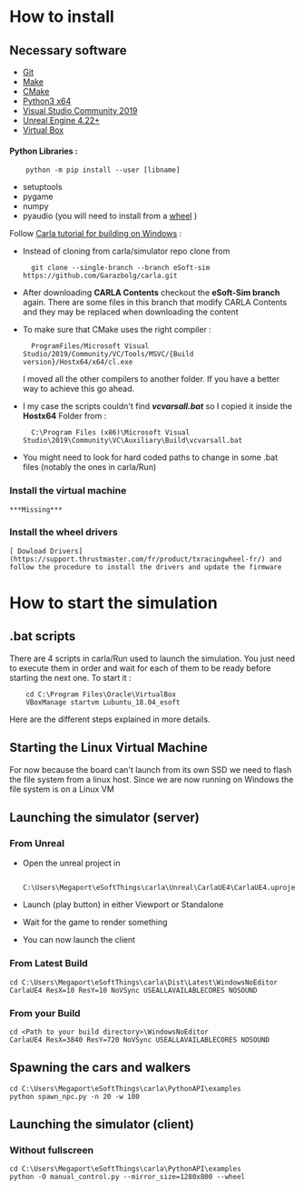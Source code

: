 # How to install
## Necessary software
- [Git](https://gitforwindows.org/)
- [Make](http://ftp.gnu.org/gnu/make/make-4.2.tar.gz)
- [CMake](https://github.com/Kitware/CMake/releases/download/v3.15.3/cmake-3.15.3-win64-x64.msi)
- [Python3 x64](https://www.python.org/ftp/python/3.7.4/python-3.7.4-amd64.exe)
- [Visual Studio Community 2019](https://visualstudio.microsoft.com/thank-you-downloading-visual-studio/?sku=Community&rel=16)
- [Unreal Engine 4.22+](https://www.unrealengine.com/en-US/)
- [Virtual Box](https://www.virtualbox.org/wiki/Downloads)

#### Python Libraries :
		python -m pip install --user [libname]
- setuptools
- pygame
- numpy
- pyaudio (you will need to install from a [wheel](https://www.lfd.uci.edu/~gohlke/pythonlibs/#pyaudio) )

Follow [Carla tutorial for building on Windows](https://carla.readthedocs.io/en/latest/how_to_build_on_windows/) :
- Instead of cloning from carla/simulator repo clone from 
	
		git clone --single-branch --branch eSoft-sim https://github.com/Garazbolg/carla.git

- After downloading **CARLA Contents** checkout the **eSoft-Sim branch** again. There are some files in this branch that modify CARLA Contents and they may be replaced when downloading the content
- To make sure that CMake uses the right compiler :
  
		ProgramFiles/Microsoft Visual Studio/2019/Community/VC/Tools/MSVC/{Build version}/Hostx64/x64/cl.exe

	I moved all the other compilers to another folder. If you have a better way to achieve this go ahead.
- I my case the scripts couldn't find ***vcvarsall.bat*** so I copied it inside the **Hostx64** Folder from :

		C:\Program Files (x86)\Microsoft Visual Studio\2019\Community\VC\Auxiliary\Build\vcvarsall.bat
- You might need to look for hard coded paths to change in some .bat files (notably the ones in carla/Run)
  
### Install the virtual machine
	***Missing***
	
### Install the wheel drivers
	[ Dowload Drivers](https://support.thrustmaster.com/fr/product/txracingwheel-fr/) and follow the procedure to install the drivers and update the firmware
	

# How to start the simulation

## .bat scripts
There are 4 scripts in carla/Run used to launch the simulation. You just need to execute them in order and wait for each of them to be ready before starting the next one.
To start it : 

		cd C:\Program Files\Oracle\VirtualBox
		VBoxManage startvm Lubuntu_18.04_esoft
Here are the different steps explained in more details.

## Starting the Linux Virtual Machine
For now because the board can't launch from its own SSD we need to flash the file system from a linux host. Since we are now running on Windows the file system is on a Linux VM

## Launching the simulator (server)
### From Unreal
- Open the unreal project in

		C:\Users\Megaport\eSoftThings\carla\Unreal\CarlaUE4\CarlaUE4.uproject
- Launch (play button) in either Viewport or Standalone
- Wait for the game to render something
- You can now launch the client

### From Latest Build
	cd C:\Users\Megaport\eSoftThings\carla\Dist\Latest\WindowsNoEditor
	CarlaUE4 ResX=10 ResY=10 NoVSync USEALLAVAILABLECORES NOSOUND
### From your Build
	cd <Path to your build directory>\WindowsNoEditor
	CarlaUE4 ResX=3840 ResY=720 NoVSync USEALLAVAILABLECORES NOSOUND

	
## Spawning the cars and walkers
	cd C:\Users\Megaport\eSoftThings\carla\PythonAPI\examples
	python spawn_npc.py -n 20 -w 100

## Launching the simulator (client)
### Without fullscreen
	cd C:\Users\Megaport\eSoftThings\carla\PythonAPI\examples
	python -O manual_control.py --mirror_size=1280x800 --wheel